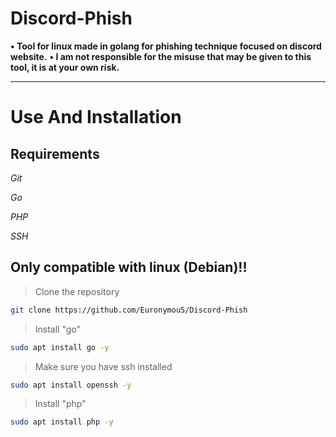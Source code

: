 # Discord-Phish

**• Tool for linux made in golang for phishing technique focused on discord website.**
**• I am not responsible for the misuse that may be given to this tool, it is at your own risk.**


----------------------
# Use And Installation

## Requirements

*Git*

*Go*

*PHP*

*SSH*

<h2>Only compatible with linux (Debian)!!</h2>

> Clone the repository

```bash
git clone https://github.com/Euronymou5/Discord-Phish
```
> Install "go"

```bash
sudo apt install go -y
```

> Make sure you have ssh installed

```bash
sudo apt install openssh -y
```

> Install "php"

```bash
sudo apt install php -y
```
